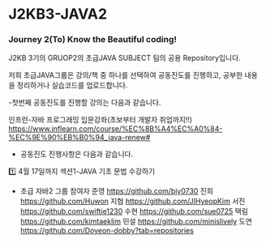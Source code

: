 # J2KB3-JAVA2

<h3>Journey 2(To) Know the Beautiful coding!</h3>

J2KB 3기의 GRUOP2의 초급JAVA SUBJECT 팀의 공용 Repository입니다.

저희 초급JAVA그룹은 강의/책 중 하나를 선택하여 공동진도를 진행하고,
공부한 내용을 정리하거나 실습코드를 업로드합니다.



-첫번째 공동진도를 진행할 강의는 다음과 같습니다.

인프런-자바 프로그래밍 입문강좌(초보부터 개발자 취업까지!!)  
https://www.inflearn.com/course/%EC%8B%A4%EC%A0%84-%EC%9E%90%EB%B0%94_java-renew#



- 공동진도 진행사항은 다음과 같습니다.

1️⃣ 4월 17일까지 섹션1-JAVA 기초 문법 수강하기
  
  
  
  
  
  
 
- 초급 자바2 그룹 참여자
준영 https://github.com/bjy0730
진희 https://github.com/Huwon
지협 https://github.com/JIHyeopKim
서진 https://github.com/swiftie1230
수현 https://github.com/sue0725
택림 https://github.com/kimtaeklim
민설 https://github.com/minislively
도연 https://github.com/Doyeon-dobby?tab=repositories








